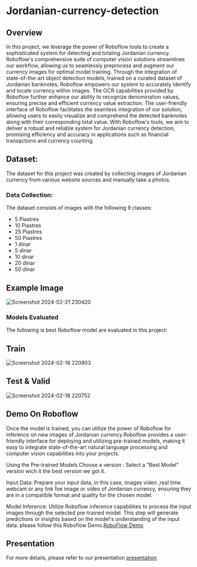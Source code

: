# Jordanian-currency-detection

## Overview 
In this project, we leverage the power of Roboflow tools to create a sophisticated system for detecting and totaling Jordanian currency. Roboflow's comprehensive suite of computer vision solutions streamlines our workflow, allowing us to seamlessly preprocess and augment our currency images for optimal model training. Through the integration of state-of-the-art object detection models, trained on a curated dataset of Jordanian banknotes, Roboflow empowers our system to accurately identify and locate currency within images. The OCR capabilities provided by Roboflow further enhance our ability to recognize denomination values, ensuring precise and efficient currency value extraction. The user-friendly interface of Roboflow facilitates the seamless integration of our solution, allowing users to easily visualize and comprehend the detected banknotes along with their corresponding total value. With Roboflow's tools, we aim to deliver a robust and reliable system for Jordanian currency detection, promising efficiency and accuracy in applications such as financial transactions and currency counting.








## Dataset:
The dataset for this project was created by collecting images of Jordanian currency  from various website sources and manually take a photos. 

### Data Collection:

The dataset consists of images with the following 9 classes:

- 5 Piastres  
- 10 Piastres 
- 25 Piastres 
- 50 Piastres 
- 1 dinar 
- 5 dinar 
- 10 dinar 
- 20 dinar 
- 50 dinar 

## Example  Image
![Screenshot 2024-02-21 230420](https://github.com/ramajaradat/Jordanian-currency-detection/assets/83189283/e35d9427-da60-43dc-ba70-3157b86f4947)

 

### Models Evaluated
The following is best  Roboflow model are evaluated in this project:

## Train
![Screenshot 2024-02-18 220803](https://github.com/ramajaradat/Jordanian-currency-detection/assets/83189283/a47d88ee-89f8-4fb3-a79f-cf1b9c93d47f)

## Test & Valid  
![Screenshot 2024-02-18 220752](https://github.com/ramajaradat/Jordanian-currency-detection/assets/83189283/0e375c09-9072-4dea-8092-36ff09c39420)



## Demo On Roboflow

Once the model is trained, you can utilize the power of Roboflow for inference on new images of Jordanian currency.Roboflow  provides a user-friendly interface for deploying and utilizing pre-trained models, making it easy to integrate state-of-the-art natural language processing and computer vision capabilities into your projects.

Using the Pre-trained Models
Choose a version : Select a "Best Model"  version wich it the best version we got it.

Input Data: Prepare your input data, in this case, images video ,real time webcam or any link foe image or video  of Jordanian currency, ensuring they are in a compatible format and quality for the chosen model.

Model Inference: Utilize Roboflow  inference capabilities to process the input images through the selected pre-trained model. This step will generate predictions or insights based on the model's understanding of the input data. please follow this Roboflow Demo.[RoboFlow Demo](https://universe.roboflow.com/jordanian-detection/jd-coins-detect/dataset/4)



## Presentation
For more details, please refer to our presentation [presentation](https://prezi.com/p/edit/w9xjp2wqfrti/)

